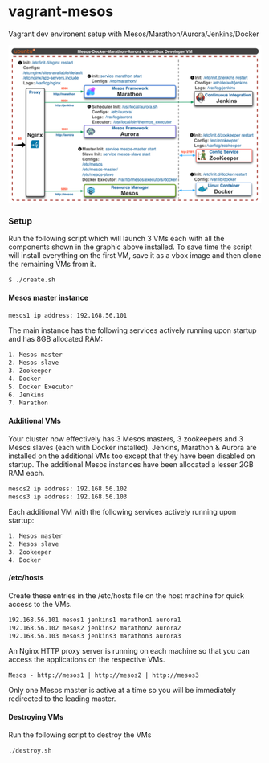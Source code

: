 vagrant-mesos
=============

Vagrant dev environent setup with Mesos/Marathon/Aurora/Jenkins/Docker

![Vagrant Setup](mesos.png)

### Setup ###

Run the following script which will launch 3 VMs each with all the components shown in the graphic above installed. To save time the script will install everything on the first VM, save it as a vbox image and then clone the remaining VMs from it.

	$ ./create.sh

#### Mesos master instance ####

	mesos1 ip address: 192.168.56.101

The main instance has the following services actively running upon startup and has 8GB allocated RAM:

	1. Mesos master
	2. Mesos slave
	3. Zookeeper
	4. Docker
	5. Docker Executor
	6. Jenkins
	7. Marathon

#### Additional VMs  ####

Your cluster now effectively has 3 Mesos masters, 3 zookeepers and 3 Mesos slaves (each with Docker installed). Jenkins, Marathon & Aurora are installed on the additional VMs too except that they have been disabled on startup. The additional Mesos instances have been allocated a lesser 2GB RAM each.

	mesos2 ip address: 192.168.56.102
	mesos3 ip address: 192.168.56.103

Each additional VM with the following services actively running upon startup:

	1. Mesos master
	2. Mesos slave
	3. Zookeeper
	4. Docker
	
#### /etc/hosts  ####

Create these entries in the /etc/hosts file on the host machine for quick access to the VMs. 

	192.168.56.101 mesos1 jenkins1 marathon1 aurora1
	192.168.56.102 mesos2 jenkins2 marathon2 aurora2
	192.168.56.103 mesos3 jenkins3 marathon3 aurora3

An Nginx HTTP proxy server is running on each machine so that you can access the applications on the respective VMs.

	Mesos - http://mesos1 | http://mesos2 | http://mesos3

Only one Mesos master is active at a time so you will be immediately redirected to the leading master.

#### Destroying VMs ####

Run the following script to destroy the VMs

	./destroy.sh